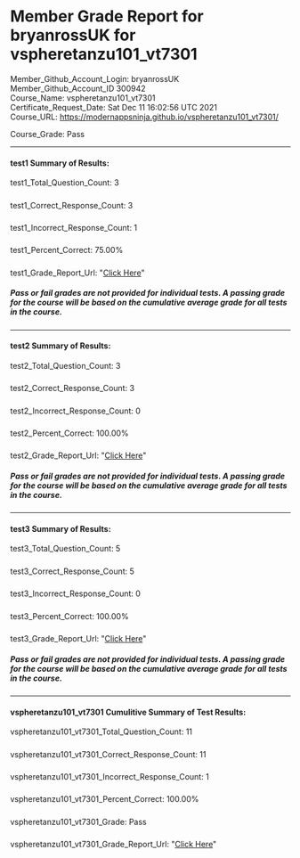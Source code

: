 # Member Grade Report for bryanrossUK for vspheretanzu101_vt7301  
   
Member_Github_Account_Login: bryanrossUK  
Member_Github_Account_ID 300942  
Course_Name: vspheretanzu101_vt7301  
Certificate_Request_Date: Sat Dec 11 16:02:56 UTC 2021  
Course_URL: https://modernappsninja.github.io/vspheretanzu101_vt7301/  
   
Course_Grade: Pass
   
---  
#### test1 Summary of Results:  
test1_Total_Question_Count: 3
#####  
test1_Correct_Response_Count: 3
#####  
test1_Incorrect_Response_Count: 1
#####  
test1_Percent_Correct: 75.00%
#####  
test1_Grade_Report_Url: "[Click Here](https://github.com/modernappsninjas/bryanrossUK/blob/main/static/userdata/courses/vspheretanzu101_vt7301/grade_report.pr1384.test1.md)"
##### Pass or fail grades are not provided for individual tests. A passing grade for the course will be based on the cumulative average grade for all tests in the course.  
#####  
---  
#### test2 Summary of Results:  
test2_Total_Question_Count: 3
#####  
test2_Correct_Response_Count: 3
#####  
test2_Incorrect_Response_Count: 0
#####  
test2_Percent_Correct: 100.00%
#####  
test2_Grade_Report_Url: "[Click Here](https://github.com/modernappsninjas/bryanrossUK/blob/main/static/userdata/courses/vspheretanzu101_vt7301/grade_report.pr1385.test2.md)"
##### Pass or fail grades are not provided for individual tests. A passing grade for the course will be based on the cumulative average grade for all tests in the course.  
#####  
---  
#### test3 Summary of Results:  
test3_Total_Question_Count: 5
#####  
test3_Correct_Response_Count: 5
#####  
test3_Incorrect_Response_Count: 0
#####  
test3_Percent_Correct: 100.00%
#####  
test3_Grade_Report_Url: "[Click Here](https://github.com/modernappsninjas/bryanrossUK/blob/main/static/userdata/courses/vspheretanzu101_vt7301/grade_report.pr1386.test3.md)"
##### Pass or fail grades are not provided for individual tests. A passing grade for the course will be based on the cumulative average grade for all tests in the course.  
#####  
---  
#### vspheretanzu101_vt7301 Cumulitive Summary of Test Results:  
vspheretanzu101_vt7301_Total_Question_Count: 11  
#####  
vspheretanzu101_vt7301_Correct_Response_Count: 11  
#####  
vspheretanzu101_vt7301_Incorrect_Response_Count: 1 
#####  
vspheretanzu101_vt7301_Percent_Correct: 100.00%  
#####  
vspheretanzu101_vt7301_Grade: Pass  
#####  
vspheretanzu101_vt7301_Grade_Report_Url: "[Click Here](https://github.com/modernappsninjas/bryanrossUK/blob/main/static/userdata/courses/vspheretanzu101_vt7301/grade_report.pr1387.vspheretanzu101_vt7301.md)"
#####  
